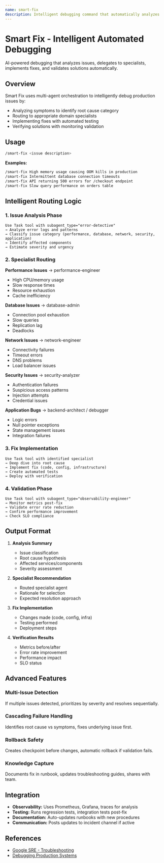 ```yaml
---
name: smart-fix
description: Intelligent debugging command that automatically analyzes issues, routes to appropriate specialists, and implements fixes. Uses multi-agent orchestration for rapid problem resolution with testing and verification.
---
```


# Smart Fix - Intelligent Automated Debugging

AI-powered debugging that analyzes issues, delegates to specialists, implements fixes, and validates solutions automatically.

## Overview

Smart Fix uses multi-agent orchestration to intelligently debug production issues by:
- Analyzing symptoms to identify root cause category
- Routing to appropriate domain specialists
- Implementing fixes with automated testing
- Verifying solutions with monitoring validation

## Usage

```bash
/smart-fix <issue description>
```

**Examples:**
```bash
/smart-fix High memory usage causing OOM kills in production
/smart-fix Intermittent database connection timeouts
/smart-fix API returning 500 errors for /checkout endpoint
/smart-fix Slow query performance on orders table
```

## Intelligent Routing Logic

### 1. Issue Analysis Phase
```
Use Task tool with subagent_type="error-detective"
→ Analyze error logs and patterns
→ Classify issue category (performance, database, network, security, application)
→ Identify affected components
→ Estimate severity and urgency
```

### 2. Specialist Routing

**Performance Issues** → performance-engineer
- High CPU/memory usage
- Slow response times
- Resource exhaustion
- Cache inefficiency

**Database Issues** → database-admin
- Connection pool exhaustion
- Slow queries
- Replication lag
- Deadlocks

**Network Issues** → network-engineer
- Connectivity failures
- Timeout errors
- DNS problems
- Load balancer issues

**Security Issues** → security-analyzer
- Authentication failures
- Suspicious access patterns
- Injection attempts
- Credential issues

**Application Bugs** → backend-architect / debugger
- Logic errors
- Null pointer exceptions
- State management issues
- Integration failures

### 3. Fix Implementation
```
Use Task tool with identified specialist
→ Deep dive into root cause
→ Implement fix (code, config, infrastructure)
→ Create automated tests
→ Deploy with verification
```

### 4. Validation Phase
```
Use Task tool with subagent_type="observability-engineer"
→ Monitor metrics post-fix
→ Validate error rate reduction
→ Confirm performance improvement
→ Check SLO compliance
```

## Output Format

1. **Analysis Summary**
   - Issue classification
   - Root cause hypothesis
   - Affected services/components
   - Severity assessment

2. **Specialist Recommendation**
   - Routed specialist agent
   - Rationale for selection
   - Expected resolution approach

3. **Fix Implementation**
   - Changes made (code, config, infra)
   - Testing performed
   - Deployment steps

4. **Verification Results**
   - Metrics before/after
   - Error rate improvement
   - Performance impact
   - SLO status

## Advanced Features

### Multi-Issue Detection
If multiple issues detected, prioritizes by severity and resolves sequentially.

### Cascading Failure Handling
Identifies root cause vs symptoms, fixes underlying issue first.

### Rollback Safety
Creates checkpoint before changes, automatic rollback if validation fails.

### Knowledge Capture
Documents fix in runbook, updates troubleshooting guides, shares with team.

## Integration

- **Observability:** Uses Prometheus, Grafana, traces for analysis
- **Testing:** Runs regression tests, integration tests post-fix
- **Documentation:** Auto-updates runbooks with new procedures
- **Communication:** Posts updates to incident channel if active

## References

- [Google SRE - Troubleshooting](https://sre.google/sre-book/effective-troubleshooting/)
- [Debugging Production Systems](https://www.brendangregg.com/blog/)
